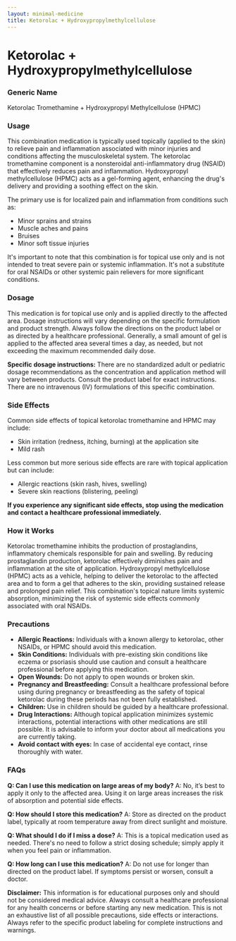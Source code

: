 ```yaml
---
layout: minimal-medicine
title: Ketorolac + Hydroxypropylmethylcellulose
---
```


# Ketorolac + Hydroxypropylmethylcellulose
### Generic Name
Ketorolac Tromethamine + Hydroxypropyl Methylcellulose (HPMC)


### Usage

This combination medication is typically used topically (applied to the skin) to relieve pain and inflammation associated with minor injuries and conditions affecting the musculoskeletal system.  The ketorolac tromethamine component is a nonsteroidal anti-inflammatory drug (NSAID) that effectively reduces pain and inflammation.  Hydroxypropyl methylcellulose (HPMC) acts as a gel-forming agent, enhancing the drug's delivery and providing a soothing effect on the skin.

The primary use is for localized pain and inflammation from conditions such as:

* Minor sprains and strains
* Muscle aches and pains
* Bruises
* Minor soft tissue injuries

It's important to note that this combination is for topical use only and is not intended to treat severe pain or systemic inflammation.  It's not a substitute for oral NSAIDs or other systemic pain relievers for more significant conditions.


### Dosage

This medication is for topical use only and is applied directly to the affected area.  Dosage instructions will vary depending on the specific formulation and product strength.  Always follow the directions on the product label or as directed by a healthcare professional.  Generally, a small amount of gel is applied to the affected area several times a day, as needed, but not exceeding the maximum recommended daily dose.

**Specific dosage instructions:**  There are no standardized adult or pediatric dosage recommendations as the concentration and application method will vary between products. Consult the product label for exact instructions.  There are no intravenous (IV) formulations of this specific combination.


### Side Effects

Common side effects of topical ketorolac tromethamine and HPMC may include:

* Skin irritation (redness, itching, burning) at the application site
* Mild rash

Less common but more serious side effects are rare with topical application but can include:

* Allergic reactions (skin rash, hives, swelling)
* Severe skin reactions (blistering, peeling)

**If you experience any significant side effects, stop using the medication and contact a healthcare professional immediately.**


### How it Works

Ketorolac tromethamine inhibits the production of prostaglandins, inflammatory chemicals responsible for pain and swelling. By reducing prostaglandin production, ketorolac effectively diminishes pain and inflammation at the site of application. Hydroxypropyl methylcellulose (HPMC) acts as a vehicle, helping to deliver the ketorolac to the affected area and to form a gel that adheres to the skin, providing sustained release and prolonged pain relief.  This combination's topical nature limits systemic absorption, minimizing the risk of systemic side effects commonly associated with oral NSAIDs.


### Precautions

* **Allergic Reactions:**  Individuals with a known allergy to ketorolac, other NSAIDs, or HPMC should avoid this medication.
* **Skin Conditions:**  Individuals with pre-existing skin conditions like eczema or psoriasis should use caution and consult a healthcare professional before applying this medication.
* **Open Wounds:** Do not apply to open wounds or broken skin.
* **Pregnancy and Breastfeeding:**  Consult a healthcare professional before using during pregnancy or breastfeeding as the safety of topical ketorolac during these periods has not been fully established.
* **Children:** Use in children should be guided by a healthcare professional.
* **Drug Interactions:** Although topical application minimizes systemic interactions, potential interactions with other medications are still possible. It is advisable to inform your doctor about all medications you are currently taking.
* **Avoid contact with eyes:** In case of accidental eye contact, rinse thoroughly with water.

### FAQs

**Q: Can I use this medication on large areas of my body?**
A: No, it’s best to apply it only to the affected area. Using it on large areas increases the risk of absorption and potential side effects.

**Q: How should I store this medication?**
A: Store as directed on the product label, typically at room temperature away from direct sunlight and moisture.

**Q: What should I do if I miss a dose?**
A: This is a topical medication used as needed.  There's no need to follow a strict dosing schedule; simply apply it when you feel pain or inflammation.

**Q: How long can I use this medication?**
A:  Do not use for longer than directed on the product label. If symptoms persist or worsen, consult a doctor.


**Disclaimer:** This information is for educational purposes only and should not be considered medical advice. Always consult a healthcare professional for any health concerns or before starting any new medication.  This is not an exhaustive list of all possible precautions, side effects or interactions. Always refer to the specific product labeling for complete instructions and warnings.
